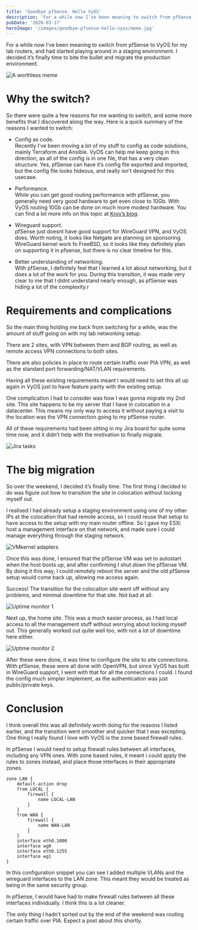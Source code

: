 ```yaml
---
title: 'Goodbye pfSense. Hello VyOS'
description: 'For a while now I’ve been meaning to switch from pfSense to VyOS for my lab routers, and had started playing around in a staging environment. I decided it’s finally time to bite the bullet and migrate the production environment.'
pubDate: '2020-03-17'
heroImage: '/images/goodbye-pfsense-hello-vyos/meme.jpg'
---
```


For a while now I’ve been meaning to switch from pfSense to VyOS for my lab routers, and had started playing around in a staging environment. I decided it’s finally time to bite the bullet and migrate the production environment.

![A worthless meme](/images/goodbye-pfsense-hello-vyos/meme.jpg)

# Why the switch?
So there were quite a few reasons for me wanting to switch, and some more benefits that I discovered along the way. Here is a quick summary of the reasons I wanted to switch:

* Config as code.  
Recently I’ve been moving a lot of my stuff to config as code solutions, mainly Terraform and Ansible. VyOS can help me keep going in this direction, as all of the config is in one file, that has a very clean structure. Yes, pfSense can have it’s config file exported and imported, but the config file looks hideous, and really isn’t designed for this usecase.

* Performance.  
While you can get good routing performance with pfSense, you generally need very good hardware to get even close to 10Gb. With VyOS routing 10Gb can be done on much more modest hardware. 
You can find a lot more info on this topic at [Kroy’s blog](https://blog.kroy.io/2019/08/23/battle-of-the-virtual-routers/).

* Wireguard support.  
pfSense just doesnt have good support for WireGuard VPN, and VyOS does.
Worth noting, it looks like Netgate are planning on sponsoring WireGuard kernel work fo FreeBSD, so it looks like they definitely plan on supporting it in pfsense, but there is no clear timeline for this.

* Better understanding of networking.  
With pfSense, I definitely feel that I learned a lot about networking, but it does a lot of the work for you. 
During this transition, it was made very clear to me that I didnt understand nearly enough, as pfSense was hiding a lot of the complexity.r

# Requirements and complications
So the main thing holding me back from switching for a while, was the amount of stuff going on with my lab networking setup. 

There are 2 sites, with VPN between them and BGP routing, as well as remote access VPN connections to both sites.

There are also policies in place to route certain traffic over PIA VPN, as well as the standard port forwarding/NAT/VLAN requirements.

Having all these existing requirements meant I would need to set this all up again in VyOS just to have feature parity with the existing setup.

One complication I had to consider was how I was gonna migrate my 2nd site.
This site happens to be my server that I have in colocation in a datacenter. This means my only way to access it without paying a visit to the location was the VPN connection going to my pfSense router.

All of these requirements had been sitting in my Jira board for quite some time now, and it didn’t help with the motivation to finally migrate.

![Jira tasks](/images/goodbye-pfsense-hello-vyos/jira-tasks.png)

# The big migration
So over the weekend, I decided it’s finally time. The first thing I decided to do was figure out how to transition the site in colocation without locking myself out. 

I realised I had already setup a staging environment using one of my other IPs at the colocation that had remote access, so I could reuse that setup to have access to the setup with my main router offline. So I gave my ESXi host a management interface on that network, and made sure I could manage everything through the staging network.

![VMkernel adapters](/images/goodbye-pfsense-hello-vyos/vmkernal-adapters.png)

Once this was done, I ensured that the pfSense VM was set to autostart when the host boots up, and after confirming I shut down the pfSense VM. By doing it this way, I could remotely reboot the server and the old pfSense setup would come back up, allowing me access again.

Success! The transition for the colocation site went off without any problems, and minimal downtime for that site. Not bad at all.

![Uptime monitor 1](/images/goodbye-pfsense-hello-vyos/uptime-monitor-1.png)

Next up, the home site. This was a much easier process, as I had local access to all the management stuff without worrying about locking myself out. This generally worked out quite well too, with not a lot of downtime here either.

![Uptime monitor 2](/images/goodbye-pfsense-hello-vyos/uptime-monitor-2.png)

After these were done, it was time to configure the site to site connections. With pfSense, these were all done with OpenVPN, but since VyOS has built in WireGuard support, I went with that for all the connections I could. I found the config much simpler implement, as the authentication was just public/private keys.

# Conclusion

I think overall this was all definitely worth doing for the reasons I listed earlier, and the transition went smoother and quicker that I was excepting. One thing I really found I love with VyOS is the zone based firewall rules.

In pfSense I would need to setup firewall rules between all interfaces, including any VPN ones. With zone based rules, it meant i could apply the rules to zones instead, and place those interfaces in their appropriate zones.

 ```
zone LAN {
     default-action drop
     from LOCAL {
         firewall {
             name LOCAL-LAN
         }
     }
     from WAN {
         firewall {
             name WAN-LAN
         }
     }
     interface eth0.1000
     interface wg0
     interface eth0.1255
     interface wg1
 }
 ```

In this configuration snippet you can see I added multiple VLANs and the wireguard interfaces to the LAN zone. This meant they would be treated as being in the same security group.

In pfSense, I would have had to make firewall rules between all these interfaces individually. I think this is a lot cleaner.

The only thing I hadn’t sorted out by the end of the weekend was routing certain traffic over PIA. Expect a post about this shortly.

